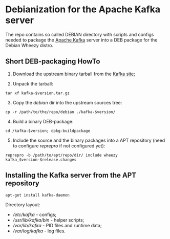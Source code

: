 # Debianization for the Apache Kafka server

The repo contains so called DEBIAN directory with
scripts and configs needed to package the
[Apache Kafka](http://kafka.apache.org/) server
into a DEB package for the Debian Wheezy distro.

## Short DEB-packaging HowTo

1. Download the upstream binary tarball from the [Kafka site](http://kafka.apache.org/downloads.html);

2. Unpack the tarball:

```tar xf kafka-$version.tar.gz```

3. Copy the _debian_ dir into the upstream sources tree:

```cp -r /path/to/the/repo/debian ./kafka-$version/```

4. Build a binary DEB-package:

```cd /kafka-$version; dpkg-buildpackage```

5. Include the source and the binary packages into a APT repository
(need to configure _reprepro_ if not configured yet):

```reprepro -b /path/to/apt/repo/dir/ include wheezy kafka_$version-$release.changes```

## Installing the Kafka server from the APT repository

```apt-get install kafka-daemon```

Directory layout:

* _/etc/kafka_ - configs;
* _/usr/lib/kafka/bin_ - helper scripts;
* _/var/lib/kafka_ - PID files and runtime data;
* _/var/log/kafka_ - log files.
